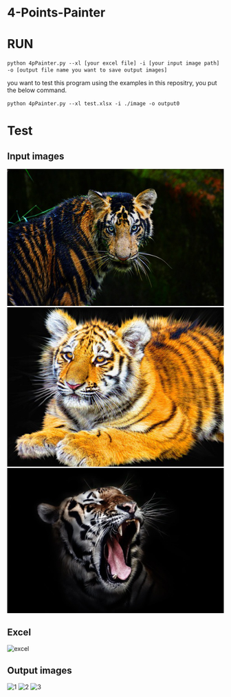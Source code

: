 # 4-Points-Painter

# RUN

```
python 4pPainter.py --xl [your excel file] -i [your input image path] -o [output file name you want to save output images]
```


you want to test this program using the examples in this repositry, you put the below command.
```
python 4pPainter.py --xl test.xlsx -i ./image -o output0
```

# Test

## Input images
![img1](https://github.com/developer0hye/4-Points-Painter/blob/master/image/1.png)
![img2](https://github.com/developer0hye/4-Points-Painter/blob/master/image/2.png)
![img3](https://github.com/developer0hye/4-Points-Painter/blob/master/image/3.png)

## Excel 
![excel](https://user-images.githubusercontent.com/35001605/53553115-3efafe80-3b80-11e9-97c2-571c05624842.PNG)

## Output images
![1](https://user-images.githubusercontent.com/35001605/53553122-41f5ef00-3b80-11e9-8cbc-362563da632a.png)
![2](https://user-images.githubusercontent.com/35001605/53553126-43271c00-3b80-11e9-958e-0ba693752c9a.png)
![3](https://user-images.githubusercontent.com/35001605/53553130-43bfb280-3b80-11e9-9c34-bf887ad435d2.png)
